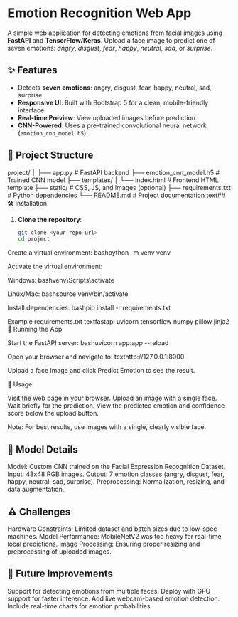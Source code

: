 # Emotion Recognition Web App

A simple web application for detecting emotions from facial images using **FastAPI** and **TensorFlow/Keras**. Upload a face image to predict one of seven emotions: *angry*, *disgust*, *fear*, *happy*, *neutral*, *sad*, or *surprise*.

## ✨ Features

- Detects **seven emotions**: angry, disgust, fear, happy, neutral, sad, surprise.
- **Responsive UI**: Built with Bootstrap 5 for a clean, mobile-friendly interface.
- **Real-time Preview**: View uploaded images before prediction.
- **CNN-Powered**: Uses a pre-trained convolutional neural network (`emotion_cnn_model.h5`).

## 📂 Project Structure
project/
│
├── app.py                     # FastAPI backend
├── emotion_cnn_model.h5       # Trained CNN model
├── templates/
│   └── index.html             # Frontend HTML template
├── static/                    # CSS, JS, and images (optional)
├── requirements.txt           # Python dependencies
└── README.md                  # Project documentation
text## 🛠️ Installation

1. **Clone the repository**:
   ```bash
   git clone <your-repo-url>
   cd project

Create a virtual environment:
bashpython -m venv venv

Activate the virtual environment:

Windows:
bashvenv\Scripts\activate

Linux/Mac:
bashsource venv/bin/activate



Install dependencies:
bashpip install -r requirements.txt


Example requirements.txt
textfastapi
uvicorn
tensorflow
numpy
pillow
jinja2
🚀 Running the App

Start the FastAPI server:
bashuvicorn app:app --reload

Open your browser and navigate to:
texthttp://127.0.0.1:8000

Upload a face image and click Predict Emotion to see the result.

🎯 Usage

Visit the web page in your browser.
Upload an image with a single face.
Wait briefly for the prediction.
View the predicted emotion and confidence score below the upload button.


Note: For best results, use images with a single, clearly visible face.

## 🧠 Model Details

Model: Custom CNN trained on the Facial Expression Recognition Dataset.
Input: 48x48 RGB images.
Output: 7 emotion classes (angry, disgust, fear, happy, neutral, sad, surprise).
Preprocessing: Normalization, resizing, and data augmentation.

## ⚠️ Challenges

Hardware Constraints: Limited dataset and batch sizes due to low-spec machines.
Model Performance: MobileNetV2 was too heavy for real-time local predictions.
Image Processing: Ensuring proper resizing and preprocessing of uploaded images.

## 🔮 Future Improvements

Support for detecting emotions from multiple faces.
Deploy with GPU support for faster inference.
Add live webcam-based emotion detection.
Include real-time charts for emotion probabilities.
